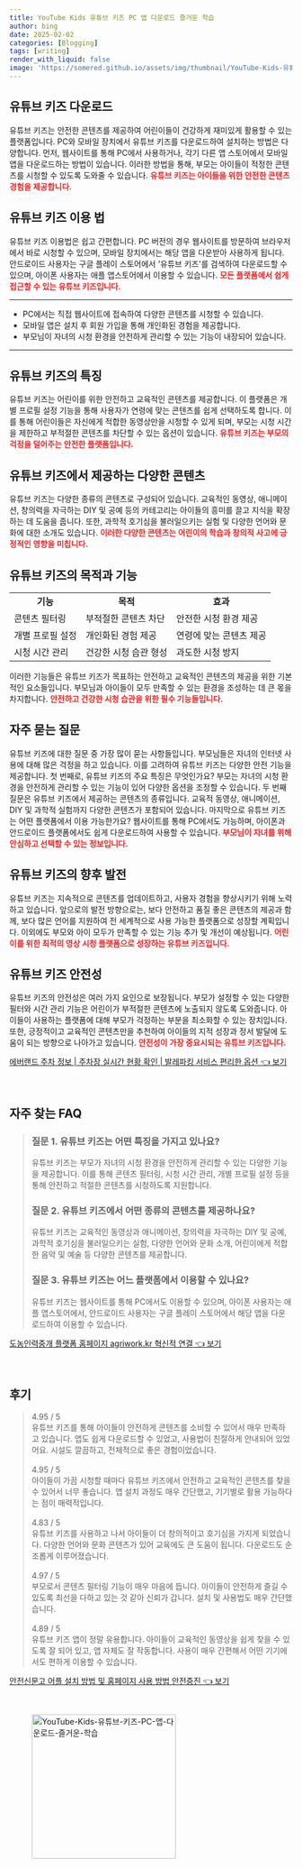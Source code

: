 ```yaml
---
title: YouTube Kids 유튜브 키즈 PC 앱 다운로드 즐거운 학습
author: bing
date: 2025-02-02
categories: [Blogging]
tags: [writing]
render_with_liquid: false
image: 'https://somered.github.io/assets/img/thumbnail/YouTube-Kids-유튜브-키즈-PC-앱-다운로드-즐거운-학습.webp'
---
```



<h2 id='유튜브_키즈_다운로드'>유튜브 키즈 다운로드</h2>

<p>유튜브 키즈는 안전한 콘텐츠를 제공하여 어린이들이 건강하게 재미있게 활용할 수 있는 플랫폼입니다. PC와 모바일 장치에서 유튜브 키즈를 다운로드하여 설치하는 방법은 다양합니다. 먼저, 웹사이트를 통해 PC에서 사용하거나, 각기 다른 앱 스토어에서 모바일 앱을 다운로드하는 방법이 있습니다. 이러한 방법을 통해, 부모는 아이들이 적정한 콘텐츠를 시청할 수 있도록 도와줄 수 있습니다. <b><span style="color: #ee2323;">유튜브 키즈는 아이들을 위한 안전한 콘텐츠 경험을 제공합니다.</span></b></p>

<h2 id='유튜브_키즈_이용_법'>유튜브 키즈 이용 법</h2>

<p>유튜브 키즈 이용법은 쉽고 간편합니다. PC 버전의 경우 웹사이트를 방문하여 브라우저에서 바로 시청할 수 있으며, 모바일 장치에서는 해당 앱을 다운받아 사용하게 됩니다. 안드로이드 사용자는 구글 플레이 스토어에서 '유튜브 키즈'를 검색하여 다운로드할 수 있으며, 아이폰 사용자는 애플 앱스토어에서 이용할 수 있습니다. <b><span style="color: #ee2323;">모든 플랫폼에서 쉽게 접근할 수 있는 유튜브 키즈입니다.</span></b></p>

<hr />

<ul>
    <li>PC에서는 직접 웹사이트에 접속하여 다양한 콘텐츠를 시청할 수 있습니다.</li>
    <li>모바일 앱은 설치 후 회원 가입을 통해 개인화된 경험을 제공합니다.</li>
    <li>부모님이 자녀의 시청 환경을 안전하게 관리할 수 있는 기능이 내장되어 있습니다.</li>
</ul>

<hr />

<h2 id='유튜브_키즈_특징'>유튜브 키즈의 특징</h2>

<p>유튜브 키즈는 어린이를 위한 안전하고 교육적인 콘텐츠를 제공합니다. 이 플랫폼은 개별 프로필 설정 기능을 통해 사용자가 연령에 맞는 콘텐츠를 쉽게 선택하도록 합니다. 이를 통해 어린이들은 자신에게 적합한 동영상만을 시청할 수 있게 되며, 부모는 시청 시간을 제한하고 부적절한 콘텐츠를 차단할 수 있는 옵션이 있습니다. <b><span style="color: #ee2323;">유튜브 키즈는 부모의 걱정을 덜어주는 안전한 플랫폼입니다.</span></b></p>

<h2 id='유튜브_키즈_다양한_콘텐츠'>유튜브 키즈에서 제공하는 다양한 콘텐츠</h2>

<p>유튜브 키즈는 다양한 종류의 콘텐츠로 구성되어 있습니다. 교육적인 동영상, 애니메이션, 창의력을 자극하는 DIY 및 공예 등의 카테고리는 아이들의 흥미를 끌고 지식을 확장하는 데 도움을 줍니다. 또한, 과학적 호기심을 불러일으키는 실험 및 다양한 언어와 문화에 대한 소개도 있습니다. <b><span style="color: #ee2323;">이러한 다양한 콘텐츠는 어린이의 학습과 창의적 사고에 긍정적인 영향을 미칩니다.</span></b></p>

<h2 id='유튜브_키즈_목적과_기능'>유튜브 키즈의 목적과 기능</h2>

<table>
    <tr>
        <td style="text-align: center; height: 17px;"><b>기능</b></td>
        <td style="text-align: center; height: 17px;"><b>목적</b></td>
        <td style="text-align: center; height: 17px;"><b>효과</b></td>
    </tr>
    <tr>
        <td>콘텐츠 필터링</td>
        <td>부적절한 콘텐츠 차단</td>
        <td>안전한 시청 환경 제공</td>
    </tr>
    <tr>
        <td>개별 프로필 설정</td>
        <td>개인화된 경험 제공</td>
        <td>연령에 맞는 콘텐츠 제공</td>
    </tr>
    <tr>
        <td>시청 시간 관리</td>
        <td>건강한 시청 습관 형성</td>
        <td>과도한 시청 방지</td>
    </tr>
</table>

<p>이러한 기능들은 유튜브 키즈가 목표하는 안전하고 교육적인 콘텐츠의 제공을 위한 기본적인 요소들입니다. 부모님과 아이들이 모두 만족할 수 있는 환경을 조성하는 데 큰 몫을 차지합니다. <b><span style="color: #ee2323;">안전하고 건강한 시청 습관을 위한 필수 기능들입니다.</span></b></p>

<h2 id='자주_묻는_질문'>자주 묻는 질문</h2>

<p>유튜브 키즈에 대한 질문 중 가장 많이 묻는 사항들입니다. 부모님들은 자녀의 인터넷 사용에 대해 많은 걱정을 하고 있습니다. 이를 고려하여 유튜브 키즈는 다양한 안전 기능을 제공합니다. 첫 번째로, 유튜브 키즈의 주요 특징은 무엇인가요? 부모는 자녀의 시청 환경을 안전하게 관리할 수 있는 기능이 있어 다양한 옵션을 조정할 수 있습니다. 두 번째 질문은 유튜브 키즈에서 제공하는 콘텐츠의 종류입니다. 교육적 동영상, 애니메이션, DIY 및 과학적 실험까지 다양한 콘텐츠가 포함되어 있습니다. 마지막으로 유튜브 키즈는 어떤 플랫폼에서 이용 가능한가요? 웹사이트를 통해 PC에서도 가능하며, 아이폰과 안드로이드 플랫폼에서도 쉽게 다운로드하여 사용할 수 있습니다. <b><span style="color: #ee2323;">부모님이 자녀를 위해 안심하고 선택할 수 있는 정보입니다.</span></b></p>

<h2 id='유튜브_키즈의_향후_발전'>유튜브 키즈의 향후 발전</h2>

<p>유튜브 키즈는 지속적으로 콘텐츠를 업데이트하고, 사용자 경험을 향상시키기 위해 노력하고 있습니다. 앞으로의 발전 방향으로는, 보다 안전하고 품질 좋은 콘텐츠의 제공과 함께, 보다 많은 언어를 지원하여 전 세계적으로 사용 가능한 플랫폼으로 성장할 계획입니다. 이외에도 부모와 아이 모두가 만족할 수 있는 기능 추가 및 개선이 예상됩니다. <b><span style="color: #ee2323;">어린이를 위한 최적의 영상 시청 플랫폼으로 성장하는 유튜브 키즈입니다.</span></b></p>

<h2 id='유튜브_키즈_안전성'>유튜브 키즈 안전성</h2>

<p>유튜브 키즈의 안전성은 여러 가지 요인으로 보장됩니다. 부모가 설정할 수 있는 다양한 필터와 시간 관리 기능은 어린이가 부적절한 콘텐츠에 노출되지 않도록 도와줍니다. 아이들이 사용하는 플랫폼에 대해 부모가 걱정하는 부분을 최소화할 수 있는 장치입니다. 또한, 긍정적이고 교육적인 콘텐츠만을 추천하여 아이들의 지적 성장과 정서 발달에 도움이 되는 방향으로 나아가고 있습니다. <b><span style="color: #ee2323;">안전성이 가장 중요시되는 유튜브 키즈입니다.</span></b></p>


<p><a class="click-button" title="에버랜드 주차 정보 | 주차장 실시간 현황 확인 | 발레파킹 서비스 편리한 옵션" href="https://somered.github.io/posts/%EC%97%90%EB%B2%84%EB%9E%9C%EB%93%9C-%EC%A3%BC%EC%B0%A8-%EC%A0%95%EB%B3%B4-%EC%A3%BC%EC%B0%A8%EC%9E%A5-%EC%8B%A4%EC%8B%9C%EA%B0%84-%ED%98%84%ED%99%A9-%ED%99%95%EC%9D%B8-%EB%B0%9C%EB%A0%88%ED%8C%8C%ED%82%B9-%EC%84%9C%EB%B9%84%EC%8A%A4-%ED%8E%B8%EB%A6%AC%ED%95%9C-%EC%98%B5%EC%85%98/" rel="dofollow">에버랜드 주차 정보 | 주차장 실시간 현황 확인 | 발레파킹 서비스 편리한 옵션 👈 보기</a></p><br>
<h2 id='자주_찾는_FAQ'>자주 찾는 FAQ</h2>
<div itemscope="" itemtype="https://schema.org/FAQPage"> 
<blockquote> 
<div itemscope="" itemprop="mainEntity" itemtype="https://schema.org/Question"> 
<h3 itemprop="name">질문 1. 유튜브 키즈는 어떤 특징을 가지고 있나요?</h3> 
<div itemscope="" itemprop="acceptedAnswer" itemtype="https://schema.org/Answer"> 
<span itemprop="text"> 
<p>유튜브 키즈는 부모가 자녀의 시청 환경을 안전하게 관리할 수 있는 다양한 기능을 제공합니다. 이를 통해 콘텐츠 필터링, 시청 시간 관리, 개별 프로필 설정 등을 통해 안전하고 적절한 콘텐츠를 시청하도록 지원합니다.</p> 
</span> 
</div> 
</div> 

<div itemscope="" itemprop="mainEntity" itemtype="https://schema.org/Question"> 
<h3 itemprop="name">질문 2. 유튜브 키즈에서 어떤 종류의 콘텐츠를 제공하나요?</h3> 
<div itemscope="" itemprop="acceptedAnswer" itemtype="https://schema.org/Answer"> 
<span itemprop="text"> 
<p>유튜브 키즈는 교육적인 동영상과 애니메이션, 창의력을 자극하는 DIY 및 공예, 과학적 호기심을 불러일으키는 실험, 다양한 언어와 문화 소개, 어린이에게 적합한 음악 및 예술 등 다양한 콘텐츠를 제공합니다.</p> 
</span> 
</div> 
</div> 

<div itemscope="" itemprop="mainEntity" itemtype="https://schema.org/Question"> 
<h3 itemprop="name">질문 3. 유튜브 키즈는 어느 플랫폼에서 이용할 수 있나요?</h3> 
<div itemscope="" itemprop="acceptedAnswer" itemtype="https://schema.org/Answer"> 
<span itemprop="text"> 
<p>유튜브 키즈는 웹사이트를 통해 PC에서도 이용할 수 있으며, 아이폰 사용자는 애플 앱스토어에서, 안드로이드 사용자는 구글 플레이 스토어에서 해당 앱을 다운로드하여 이용할 수 있습니다.</p> 
</span> 
</div> 
</div> 
</blockquote> 
</div>
<p><a class="click-button" title="도농인력중개 플랫폼 홈페이지 agriwork.kr 혁신적 연결" href="https://somered.github.io/posts/%EB%8F%84%EB%86%8D%EC%9D%B8%EB%A0%A5%EC%A4%91%EA%B0%9C-%ED%94%8C%EB%9E%AB%ED%8F%BC-%ED%99%88%ED%8E%98%EC%9D%B4%EC%A7%80-agriwork.kr-%ED%98%81%EC%8B%A0%EC%A0%81-%EC%97%B0%EA%B2%B0/" rel="dofollow">도농인력중개 플랫폼 홈페이지 agriwork.kr 혁신적 연결 👈 보기</a></p><br>
<h2 id='후기'>후기</h2>
<div itemscope itemtype="https://schema.org/Product">
  <blockquote>
  <div itemprop="review" itemscope itemtype="https://schema.org/Review">
      <div itemprop="reviewRating" itemscope itemtype="https://schema.org/Rating"> <span itemprop="ratingValue">4.95</span> / <span itemprop="bestRating">5</span> </div>
      <span itemprop="reviewBody">유튜브 키즈를 통해 아이들이 안전하게 콘텐츠를 소비할 수 있어서 매우 만족하고 있습니다. 앱도 쉽게 다운로드할 수 있었고, 사용법이 친절하게 안내되어 있었어요. 시설도 깔끔하고, 전체적으로 좋은 경험이었습니다.</span>
  </div>
  <br>
  <div itemprop="review" itemscope itemtype="https://schema.org/Review">
      <div itemprop="reviewRating" itemscope itemtype="https://schema.org/Rating"> <span itemprop="ratingValue">4.95</span> / <span itemprop="bestRating">5</span> </div>
      <span itemprop="reviewBody">아이들이 가끔 시청할 때마다 유튜브 키즈에서 안전하고 교육적인 콘텐츠를 찾을 수 있어서 너무 좋습니다. 앱 설치 과정도 매우 간단했고, 기기별로 활용 가능하다는 점이 매력적입니다.</span>
  </div>
  <br>
  <div itemprop="review" itemscope itemtype="https://schema.org/Review">
      <div itemprop="reviewRating" itemscope itemtype="https://schema.org/Rating"> <span itemprop="ratingValue">4.83</span> / <span itemprop="bestRating">5</span> </div>
      <span itemprop="reviewBody">유튜브 키즈를 사용하고 나서 아이들이 더 창의적이고 호기심을 가지게 되었습니다. 다양한 언어와 문화 콘텐츠가 있어 교육에도 큰 도움이 됩니다. 다운로드도 순조롭게 이루어졌습니다.</span>
  </div>
  <br>
  <div itemprop="review" itemscope itemtype="https://schema.org/Review">
      <div itemprop="reviewRating" itemscope itemtype="https://schema.org/Rating"> <span itemprop="ratingValue">4.97</span> / <span itemprop="bestRating">5</span> </div>
      <span itemprop="reviewBody">부모로서 콘텐츠 필터링 기능이 매우 마음에 듭니다. 아이들이 안전하게 즐길 수 있도록 최선을 다하고 있는 것 같아 신뢰가 갑니다. 설치 및 사용법도 매우 간단했습니다.</span>
  </div>
  <br>
  <div itemprop="review" itemscope itemtype="https://schema.org/Review">
      <div itemprop="reviewRating" itemscope itemtype="https://schema.org/Rating"> <span itemprop="ratingValue">4.89</span> / <span itemprop="bestRating">5</span> </div>
      <span itemprop="reviewBody">유튜브 키즈 앱이 정말 유용합니다. 아이들이 교육적인 동영상을 쉽게 찾을 수 있도록 잘 되어 있고, 앱 자체도 잘 작동합니다. 사용이 매우 간편해서 어떤 기기에서도 편하게 이용할 수 있습니다.</span>
  </div>
  </blockquote>
</div>
<p><a class="click-button" title="안전신문고 어플 설치 방법 및 홈페이지 사용 방법 안전증진" href="https://somered.github.io/posts/%EC%95%88%EC%A0%84%EC%8B%A0%EB%AC%B8%EA%B3%A0-%EC%96%B4%ED%94%8C-%EC%84%A4%EC%B9%98-%EB%B0%A9%EB%B2%95-%EB%B0%8F-%ED%99%88%ED%8E%98%EC%9D%B4%EC%A7%80-%EC%82%AC%EC%9A%A9-%EB%B0%A9%EB%B2%95-%EC%95%88%EC%A0%84%EC%A6%9D%EC%A7%84/" rel="dofollow">안전신문고 어플 설치 방법 및 홈페이지 사용 방법 안전증진 👈 보기</a></p><br>
<figure class="image"><img src="https://somered.github.io/assets/img/thumbnail/YouTube-Kids-유튜브-키즈-PC-앱-다운로드-즐거운-학습.webp" alt="YouTube-Kids-유튜브-키즈-PC-앱-다운로드-즐거운-학습" width="256" height="256"></figure>